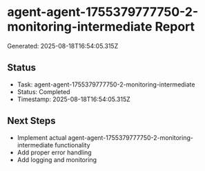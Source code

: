 # agent-agent-1755379777750-2-monitoring-intermediate Report

Generated: 2025-08-18T16:54:05.315Z

## Status
- Task: agent-agent-1755379777750-2-monitoring-intermediate
- Status: Completed
- Timestamp: 2025-08-18T16:54:05.315Z

## Next Steps
- Implement actual agent-agent-1755379777750-2-monitoring-intermediate functionality
- Add proper error handling
- Add logging and monitoring
